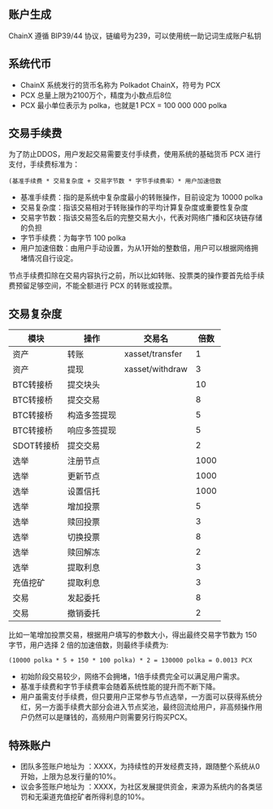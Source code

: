 ## 账户生成

ChainX 遵循 BIP39/44 协议，链编号为239，可以使用统一助记词生成账户私钥

## 系统代币

- ChainX 系统发行的货币名称为 Polkadot ChainX，符号为 PCX
- PCX 总量上限为2100万个，精度为小数点后8位
- PCX 最小单位表示为 polka，也就是1 PCX = 100 000 000 polka

## 交易手续费

为了防止DDOS，用户发起交易需要支付手续费，使用系统的基础货币 PCX 进行支付，手续费标准为：

```
(基准手续费 * 交易复杂度 + 交易字节数 * 字节手续费率）* 用户加速倍数
```

* 基准手续费：指的是系统中复杂度最小的转账操作，目前设定为 10000 polka
* 交易复杂度：指该交易相对于转账操作的平均计算复杂度或重要性复杂度
* 交易字节数：指该交易签名后的完整交易大小，代表对网络广播和区块链存储的负担
* 字节手续费：为每字节 100 polka
* 用户加速倍数：由用户手动设置，为从1开始的整数倍，用户可以根据网络拥堵情况自行设定。

节点手续费扣除在交易内容执行之前，所以比如转账、投票类的操作要首先给手续费预留足够空间，不能全额进行 PCX 的转账或投票。

## 交易复杂度

| 模块       | 操作         | 交易名          | 倍数 |
| ----       | ----         | ----            | ---- |
| 资产       | 转账         | xasset/transfer | 1    |
| 资产       | 提现         | xasset/withdraw | 3    |
| BTC转接桥  | 提交块头     |                 | 10   |
| BTC转接桥  | 提交交易     |                 | 8    |
| BTC转接桥  | 构造多签提现 |                 | 5    |
| BTC转接桥  | 响应多签提现 |                 | 5    |
| SDOT转接桥 | 提交交易     |                 | 2    |
| 选举       | 注册节点     |                 | 1000 |
| 选举       | 更新节点     |                 | 1000 |
| 选举       | 设置信托     |                 | 1000 |
| 选举       | 增加投票     |                 | 5    |
| 选举       | 赎回投票     |                 | 3    |
| 选举       | 切换投票     |                 | 8    |
| 选举       | 赎回解冻     |                 | 2    |
| 选举       | 提取利息     |                 | 3    |
| 充值挖矿   | 提取利息     |                 | 3    |
| 交易       | 发起委托     |                 | 8    |
| 交易       | 撤销委托     |                 | 2    |

比如一笔增加投票交易，根据用户填写的参数大小，得出最终交易字节数为 150 字节，用户选择 2 倍的加速倍数，则最终手续费为:

```
(10000 polka * 5 + 150 * 100 polka) * 2 = 130000 polka = 0.0013 PCX
```

- 初始阶段交易较少，网络不会拥堵，1倍手续费完全可以满足用户需求。
- 基准手续费和字节手续费率会随着系统性能的提升而不断下降。
- 用户虽需支付手续费，但只要用户正常参与节点选举，一方面可以获得系统分红，另一方面手续费大部分会进入节点奖池，最终回流给用户，非高频操作用户仍然可以是赚钱的，高频用户则需要另行购买PCX。

## 特殊账户

* 团队多签账户地址为 ：XXXX，为持续性的开发经费支持，跟随整个系统从0开始，上限为总发行量的10%。
* 议会多签账户地址为 ：XXXX，为社区发展提供资金，来源为系统内的各类惩罚和无渠道充值挖矿者所得利息的10%。
